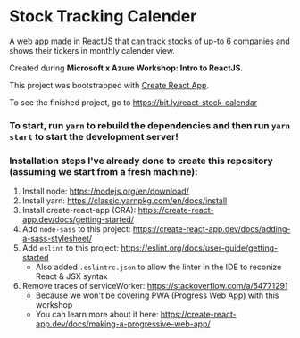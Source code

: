 # Stock Tracking Calender

A web app made in ReactJS that can track stocks of up-to 6 companies and shows their tickers in monthly calender view. 

Created during **Microsoft x Azure Workshop: Intro to ReactJS**.

This project was bootstrapped with [Create React App](https://github.com/facebook/create-react-app).

To see the finished project, go to https://bit.ly/react-stock-calendar

### To start, run `yarn` to rebuild the dependencies and then run `yarn start` to start the development server!

### Installation steps I've already done to create this repository (assuming we start from a fresh machine):
1. Install node: https://nodejs.org/en/download/
1. Install yarn: https://classic.yarnpkg.com/en/docs/install
1. Install create-react-app (CRA): https://create-react-app.dev/docs/getting-started/
1. Add `node-sass` to this project: https://create-react-app.dev/docs/adding-a-sass-stylesheet/
1. Add `eslint` to this project: https://eslint.org/docs/user-guide/getting-started
    - Also added `.eslintrc.json` to allow the linter in the IDE to reconize React & JSX syntax
1. Remove traces of serviceWorker: https://stackoverflow.com/a/54771291
    - Because we won't be covering PWA (Progress Web App) with this workshop
    - You can learn more about it here: https://create-react-app.dev/docs/making-a-progressive-web-app/

